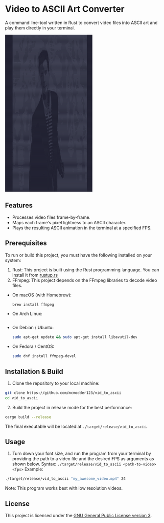 # Video to ASCII Art Converter
A command line-tool written in Rust to convert video files into ASCII art and play them directly in your terminal.

![An image of Rick Astley in ASCII.](./assets/rick_astley.png)

## Features
- Processes video files frame-by-frame.
- Maps each frame's pixel lightness to an ASCII character.
- Plays the resulting ASCII animation in the terminal at a specified FPS.

## Prerequisites
   To run or build this project, you must have the following installed on your system:
1. Rust: This project is built using the Rust programming language. You can install it from [rustup.rs](https://www.rustup.rs)
2. FFmpeg: This project depends on the FFmpeg libraries to decode video files.
  - On macOS (with Homebrew):
    ```Bash
    brew install ffmpeg
    ```
  - On Arch Linux:
    ```Bash
    
    ```
  - On Debian / Ubuntu:
    ```Bash
    sudo apt-get update && sudo apt-get install libavutil-dev
    ```
  - On Fedora / CentOS:
    ```Bash
    sudo dnf install ffmpeg-devel
    ```

## Installation & Build
1. Clone the repository to your local machine:
  ```Bash
  git clone https://github.com/mcmodder123/vid_to_ascii
  cd vid_to_ascii
  ```
2. Build the project in release mode for the best performance:
  ```Bash
  cargo build --release
  ```
  The final executable will be located at `./target/release/vid_to_ascii`.

## Usage
1. Turn down your font size, and run the program from your terminal by providing the path to a video file and the desired FPS as arguments as shown below.
Syntax:
`./target/release/vid_to_ascii <path-to-video> <fps>`
Example:
```Bash
./target/release/vid_to_ascii "my_awesome_video.mp4" 24
```
Note: This program works best with low resolution videos.

## License
This project is licensed under the [GNU General Public License version 3](./LICENSE).

